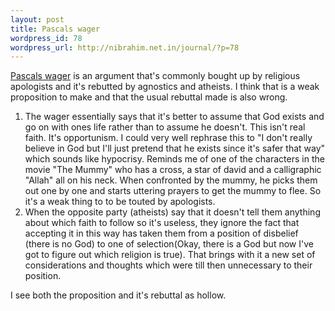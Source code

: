 ```yaml
--- 
layout: post
title: Pascals wager
wordpress_id: 78
wordpress_url: http://nibrahim.net.in/journal/?p=78
---
```

<a href="http://en.wikipedia.org/wiki/Pascal's_Wager">Pascals wager</a> is an argument that's commonly bought up by religious apologists and it's rebutted by agnostics and atheists. I think that is a weak proposition to make and that the usual rebuttal made is also wrong.
<ol>
	<li>The wager essentially says that it's better to assume that God exists and go on with ones life rather than to assume he doesn't. This isn't real faith. It's opportunism. I could very well rephrase this to "I don't really believe in God but I'll just pretend that he exists since it's safer that way" which sounds like hypocrisy. Reminds me of one of the characters in the movie "The Mummy" who has a cross, a star of david and a calligraphic "Allah" all on his neck. When confronted by the mummy, he picks them out one by one and starts uttering prayers to get the mummy to flee. So it's a weak thing to to be touted by apologists.</li>
	<li>When the opposite party (atheists) say that it doesn't tell them anything about which faith to follow so it's useless, they ignore the fact that accepting it in this way has taken them from a position of disbelief (there is no God) to one of selection(Okay, there is a God but now I've got to figure out which religion is true). That brings with it a new set of considerations and thoughts which were till then unnecessary to their position.</li>
</ol>
I see both the proposition and it's rebuttal as hollow.
